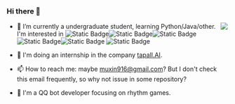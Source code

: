 ### Hi there 👋

<img align="right" src="https://github-readme-stats.vercel.app/api?username=MuuuShin&show_icons=true&icon_color=CE1D2D&text_color=718096&bg_color=ffffff&hide_title=true" />

- 🌱 I’m currently a undergraduate student, learning Python/Java/other. I'm interested in ![Static Badge](https://img.shields.io/badge/Java-ok-1)![Static Badge](https://img.shields.io/badge/Python-ok-1)![Static Badge](https://img.shields.io/badge/C%2FC%2B%2B-learning-yellow)![Static Badge](https://img.shields.io/badge/SQL-learning-yellow)![Static Badge](https://img.shields.io/badge/assembly-beginner-green)
![Static Badge](https://img.shields.io/badge/verilog-beginner-green)

- 👯 I'm doing an internship in the company [tapall.AI](https://tapall.ai/).

- 📫 How to reach me: maybe muxin916@gmail.com? But I don't check this email frequently, so why not issue in some repository?

- 🤖 I'm a QQ bot developer focusing on rhythm games.

<!--
**MuuuShin/MuuuShin** is a ✨ _special_ ✨ repository because its `README.md` (this file) appears on your GitHub profile.

Here are some ideas to get you started:

- 🔭 I’m currently working on ...
- 🌱 I’m currently learning ...
- 👯 I’m looking to collaborate on ...
- 🤔 I’m looking for help with ...
- 💬 Ask me about ...
- 📫 How to reach me: ...
- 😄 Pronouns: ...
- ⚡ Fun fact: ...
-->
